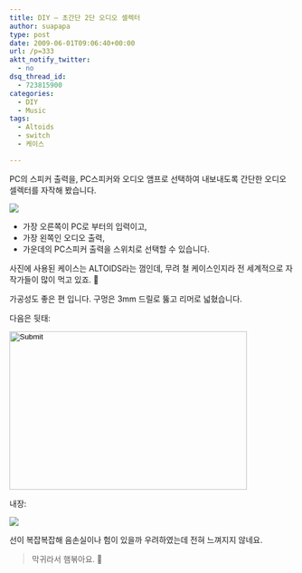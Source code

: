 ```yaml
---
title: DIY – 초간단 2단 오디오 셀렉터
author: suapapa
type: post
date: 2009-06-01T09:06:40+00:00
url: /p=333
aktt_notify_twitter:
  - no
dsq_thread_id:
  - 723815900
categories:
  - DIY
  - Music
tags:
  - Altoids
  - switch
  - 케이스

---
```

PC의 스피커 출력을, PC스피커와 오디오 앰프로 선택하여 내보내도록 간단한 오디오 셀렉터를 자작해 봤습니다.

![](https://asset.homin.dev/blog/image/AudioSwitch.webp)

  * 가장 오른쪽이 PC로 부터의 입력이고,
  * 가장 왼쪽인 오디오 출력,
  * 가운데의 PC스피커 출력을 스위치로 선택할 수 있습니다.

사진에 사용된 케이스는 ALTOIDS라는 껌인데, 무려 철 케이스인지라 전 세계적으로 자작가들이 많이 먹고 있죠. 🙂

가공성도 좋은 편 입니다. 구멍은 3mm 드릴로 뚫고 리머로 넓혔습니다.

다음은 뒷태:

<input height="280" width="420" type="image" src="https://asset.homin.dev/blog/image/AudioSwitch_back.jpg" /> 

내장:

![](https://asset.homin.dev/blog/image/AudioSwitch_inside.webp)

선이 복잡복잡해 음손실이나 험이 있을까 우려하였는데 전혀 느껴지지 않네요.

> 막귀라서 햄볶아요. 🙂